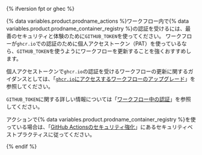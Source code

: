{% ifversion fpt or ghec %}

{% data variables.product.prodname_actions %}ワークフロー内で{% data variables.product.prodname_container_registry %}の認証を受けるには、最善のセキュリティと体験のために`GITHUB_TOKEN`を使ってください。 ワークフローが`ghcr.io`での認証のために個人アクセストークン（PAT）を使っているなら、`GITHUB_TOKEN`を使うようにワークフローを更新することを強くおすすめします。

個人アクセストークンで`ghcr.io`の認証を受けるワークフローの更新に関するガイダンスとしては、「[`ghcr.io`にアクセスするワークフローのアップグレード](/packages/managing-github-packages-using-github-actions-workflows/publishing-and-installing-a-package-with-github-actions#upgrading-a-workflow-that-accesses-ghcrio)」を参照してください。

`GITHUB_TOKEN`に関する詳しい情報については「[ワークフロー中の認証](/actions/reference/authentication-in-a-workflow#using-the-github_token-in-a-workflow)」を参照してください。

アクションで{% data variables.product.prodname_container_registry %}を使っている場合は、「[GitHub Actionsのセキュリティ強化](/actions/getting-started-with-github-actions/security-hardening-for-github-actions#considering-cross-repository-access)」にあるセキュリティベストプラクティスに従ってください。

{% endif %}
